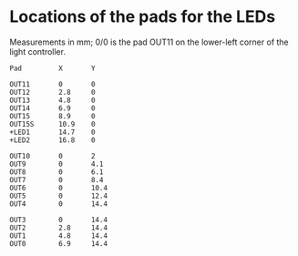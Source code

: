 # Locations of the pads for the LEDs

Measurements in mm; 0/0 is the pad OUT11 on the lower-left corner of the light controller.

    Pad         X       Y

    OUT11       0       0
    OUT12       2.8     0
    OUT13       4.8     0
    OUT14       6.9     0
    OUT15       8.9     0
    OUT15S      10.9    0
    +LED1       14.7    0
    +LED2       16.8    0

    OUT10       0       2
    OUT9        0       4.1
    OUT8        0       6.1
    OUT7        0       8.4
    OUT6        0       10.4
    OUT5        0       12.4
    OUT4        0       14.4

    OUT3        0       14.4
    OUT2        2.8     14.4
    OUT1        4.8     14.4
    OUT0        6.9     14.4
